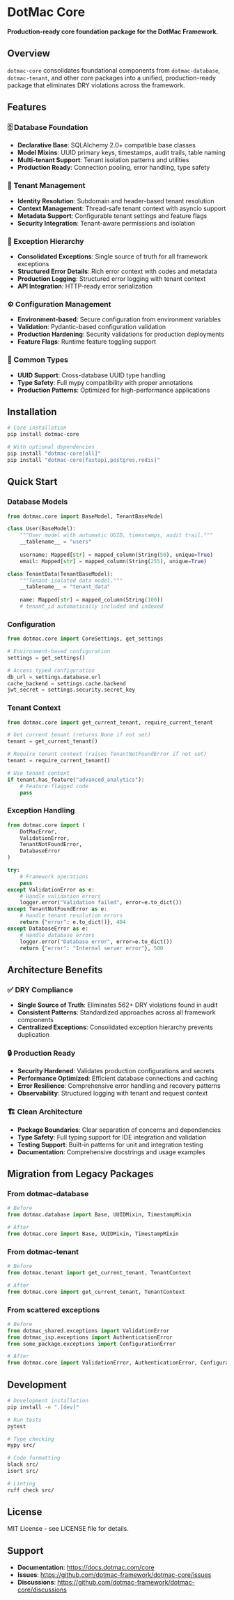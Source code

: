 # DotMac Core

**Production-ready core foundation package for the DotMac Framework.**

## Overview

`dotmac-core` consolidates foundational components from `dotmac-database`, `dotmac-tenant`, and other core packages into a unified, production-ready package that eliminates DRY violations across the framework.

## Features

### 🗄️ Database Foundation
- **Declarative Base**: SQLAlchemy 2.0+ compatible base classes
- **Model Mixins**: UUID primary keys, timestamps, audit trails, table naming
- **Multi-tenant Support**: Tenant isolation patterns and utilities
- **Production Ready**: Connection pooling, error handling, type safety

### 🏢 Tenant Management
- **Identity Resolution**: Subdomain and header-based tenant resolution
- **Context Management**: Thread-safe tenant context with asyncio support
- **Metadata Support**: Configurable tenant settings and feature flags
- **Security Integration**: Tenant-aware permissions and isolation

### 🚨 Exception Hierarchy
- **Consolidated Exceptions**: Single source of truth for all framework exceptions
- **Structured Error Details**: Rich error context with codes and metadata
- **Production Logging**: Structured error logging with tenant context
- **API Integration**: HTTP-ready error serialization

### ⚙️ Configuration Management
- **Environment-based**: Secure configuration from environment variables
- **Validation**: Pydantic-based configuration validation
- **Production Hardening**: Security validations for production deployments
- **Feature Flags**: Runtime feature toggling support

### 🔧 Common Types
- **UUID Support**: Cross-database UUID type handling
- **Type Safety**: Full mypy compatibility with proper annotations
- **Production Patterns**: Optimized for high-performance applications

## Installation

```bash
# Core installation
pip install dotmac-core

# With optional dependencies
pip install "dotmac-core[all]"
pip install "dotmac-core[fastapi,postgres,redis]"
```

## Quick Start

### Database Models

```python
from dotmac.core import BaseModel, TenantBaseModel

class User(BaseModel):
    """User model with automatic UUID, timestamps, audit trail."""
    __tablename__ = "users"
    
    username: Mapped[str] = mapped_column(String(50), unique=True)
    email: Mapped[str] = mapped_column(String(255), unique=True)

class TenantData(TenantBaseModel):
    """Tenant-isolated data model."""
    __tablename__ = "tenant_data"
    
    name: Mapped[str] = mapped_column(String(100))
    # tenant_id automatically included and indexed
```

### Configuration

```python
from dotmac.core import CoreSettings, get_settings

# Environment-based configuration
settings = get_settings()

# Access typed configuration
db_url = settings.database.url
cache_backend = settings.cache.backend
jwt_secret = settings.security.secret_key
```

### Tenant Context

```python
from dotmac.core import get_current_tenant, require_current_tenant

# Get current tenant (returns None if not set)
tenant = get_current_tenant()

# Require tenant context (raises TenantNotFoundError if not set)
tenant = require_current_tenant()

# Use tenant context
if tenant.has_feature("advanced_analytics"):
    # Feature-flagged code
    pass
```

### Exception Handling

```python
from dotmac.core import (
    DotMacError, 
    ValidationError, 
    TenantNotFoundError,
    DatabaseError
)

try:
    # Framework operations
    pass
except ValidationError as e:
    # Handle validation errors
    logger.error("Validation failed", error=e.to_dict())
except TenantNotFoundError as e:
    # Handle tenant resolution errors
    return {"error": e.to_dict()}, 404
except DatabaseError as e:
    # Handle database errors
    logger.error("Database error", error=e.to_dict())
    return {"error": "Internal server error"}, 500
```

## Architecture Benefits

### ✅ DRY Compliance
- **Single Source of Truth**: Eliminates 562+ DRY violations found in audit
- **Consistent Patterns**: Standardized approaches across all framework components
- **Centralized Exceptions**: Consolidated exception hierarchy prevents duplication

### 🔒 Production Ready
- **Security Hardened**: Validates production configurations and secrets
- **Performance Optimized**: Efficient database connections and caching
- **Error Resilience**: Comprehensive error handling and recovery patterns
- **Observability**: Structured logging with tenant and request context

### 🏗️ Clean Architecture
- **Package Boundaries**: Clear separation of concerns and dependencies
- **Type Safety**: Full typing support for IDE integration and validation
- **Testing Support**: Built-in patterns for unit and integration testing
- **Documentation**: Comprehensive docstrings and usage examples

## Migration from Legacy Packages

### From dotmac-database

```python
# Before
from dotmac.database import Base, UUIDMixin, TimestampMixin

# After  
from dotmac.core import Base, UUIDMixin, TimestampMixin
```

### From dotmac-tenant

```python
# Before
from dotmac.tenant import get_current_tenant, TenantContext

# After
from dotmac.core import get_current_tenant, TenantContext
```

### From scattered exceptions

```python
# Before
from dotmac_shared.exceptions import ValidationError
from dotmac_isp.exceptions import AuthenticationError
from some_package.exceptions import ConfigurationError

# After
from dotmac.core import ValidationError, AuthenticationError, ConfigurationError
```

## Development

```bash
# Development installation
pip install -e ".[dev]"

# Run tests
pytest

# Type checking
mypy src/

# Code formatting
black src/
isort src/

# Linting
ruff check src/
```

## License

MIT License - see LICENSE file for details.

## Support

- **Documentation**: https://docs.dotmac.com/core
- **Issues**: https://github.com/dotmac-framework/dotmac-core/issues
- **Discussions**: https://github.com/dotmac-framework/dotmac-core/discussions
